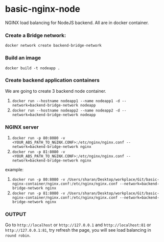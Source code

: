 # basic-nginx-node

NGINX load balancing for NodeJS backend. All are in docker container.

### Create a Bridge network:

`docker network create backend-bridge-network`

### Build an image

`docker build -t nodeapp .`

### Create backend application containers

We are going to create 3 backend node container.

1. `docker run --hostname nodeapp1 --name nodeapp1 -d --network=backend-bridge-network nodeapp`
2. `docker run --hostname nodeapp2 --name nodeapp2 -d --network=backend-bridge-network nodeapp`

### NGINX server

1. `docker run -p 80:8080 -v <YOUR_ABS_PATH_TO_NGINX.CONF>:/etc/nginx/nginx.conf --network=backend-bridge-network nginx`
2. `docker run -p 81:8080 -v <YOUR_ABS_PATH_TO_NGINX.CONF>:/etc/nginx/nginx.conf --network=backend-bridge-network nginx`

example:

1. `docker run -p 80:8080 -v /Users/sharan/Desktop/workplace/Git/basic-nginx-container/nginx.conf:/etc/nginx/nginx.conf --network=backend-bridge-network nginx`
2. `docker run -p 81:8080 -v /Users/sharan/Desktop/workplace/Git/basic-nginx-container/nginx.conf:/etc/nginx/nginx.conf --network=backend-bridge-network nginx`

### OUTPUT

Go to `http://localhost` or `http://127.0.0.1` and `http://localhost:81` or `http://127.0.0.1:81`, try refresh the page, you will see load balancing in `round robin`.
